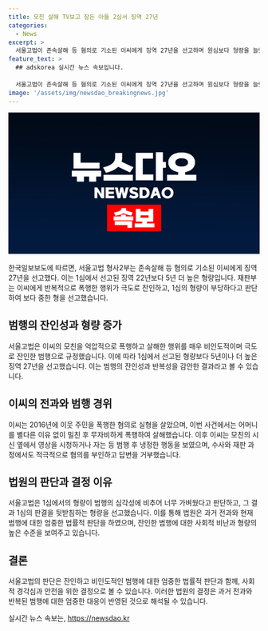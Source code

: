 ```yaml
---
title: 모친 살해 TV보고 잠든 아들 2심서 징역 27년
categories:
  - News
excerpt: >
  서울고법이 존속살해 등 혐의로 기소된 이씨에게 징역 27년을 선고하며 원심보다 형량을 늘렸다. 폭력적인 행동을 반복하며 모친을 살해한 이씨는 행위가 극단적이라며 형량을 높였다. 이씨는 과거 폭행 혐의로 실형을 선고받은 경력이 있으며, 사회활동이 없는 삶을 살았다. 함께 피해를 입은 이씨의 어머니는 피해자로서 아들을 돌보러 방문하다 참변을 맞이했다.
feature_text: >
  ## adskorea 실시간 뉴스 속보입니다.

  서울고법이 존속살해 등 혐의로 기소된 이씨에게 징역 27년을 선고하며 원심보다 형량을 늘렸다. 폭력적인 행동을 반복하며 모친을 살해한 이씨는 행위가 극단적이라며 형량을 높였다. 이씨는 과거 폭행 혐의로 실형을 선고받은 경력이 있으며, 사회활동이 없는 삶을 살았다. 함께 피해를 입은 이씨의 어머니는 피해자로서 아들을 돌보러 방문하다 참변을 맞이했다.
image: '/assets/img/newsdao_breakingnews.jpg'
---
```


<p><img src="/assets/img/newsdao_breakingnews.jpg" alt="adskorea 속보" /></p>

<p data-ke-size="size16">한국일보보도에 따르면, 서울고법 형사2부는 존속살해 등 혐의로 기소된 이씨에게 징역 27년을 선고했다. 이는 1심에서 선고된 징역 22년보다 5년 더 높은 형량입니다. 재판부는 이씨에게 반복적으로 폭행한 행위가 극도로 잔인하고, 1심의 형량이 부당하다고 판단하여 보다 중한 형을 선고했습니다.</p>

<h2 data-ke-size="size26">범행의 잔인성과 형량 증가</h2>

<p data-ke-size="size16">서울고법은 이씨의 모친을 억압적으로 폭행하고 살해한 행위를 매우 비인도적이며 극도로 잔인한 범행으로 규정했습니다. 이에 따라 1심에서 선고된 형량보다 5년이나 더 높은 징역 27년을 선고했습니다. 이는 범행의 잔인성과 반복성을 감안한 결과라고 볼 수 있습니다.</p>

<h2 data-ke-size="size26">이씨의 전과와 범행 경위</h2>

<p data-ke-size="size16">이씨는 2016년에 이웃 주민을 폭행한 혐의로 실형을 살았으며, 이번 사건에서는 어머니를 별다른 이유 없이 밀친 후 무자비하게 폭행하여 살해했습니다. 이후 이씨는 모친의 시신 옆에서 영상을 시청하거나 자는 등 범행 후 냉정한 행동을 보였으며, 수사와 재판 과정에서도 적극적으로 혐의를 부인하고 답변을 거부했습니다.</p>

<h2 data-ke-size="size26">법원의 판단과 결정 이유</h2>

<p data-ke-size="size16">서울고법은 1심에서의 형량이 범행의 심각성에 비추어 너무 가벼웠다고 판단하고, 그 결과 1심의 판결을 뒷받침하는 형량을 선고했습니다. 이를 통해 법원은 과거 전과와 현재 범행에 대한 엄중한 법률적 판단을 하였으며, 잔인한 범행에 대한 사회적 비난과 형량의 높은 수준을 보여주고 있습니다.</p>

<h2 data-ke-size="size26">결론</h2>

<p data-ke-size="size16">서울고법의 판단은 잔인하고 비인도적인 범행에 대한 엄중한 법률적 판단과 함께, 사회적 경각심과 안전을 위한 결정으로 볼 수 있습니다. 이러한 법원의 결정은 과거 전과와 반복된 범행에 대한 엄중한 대응이 반영된 것으로 해석될 수 있습니다.</p>
실시간 뉴스 속보는, <a href="https://newsdao.kr" rel="dofollow">https://newsdao.kr</a>


